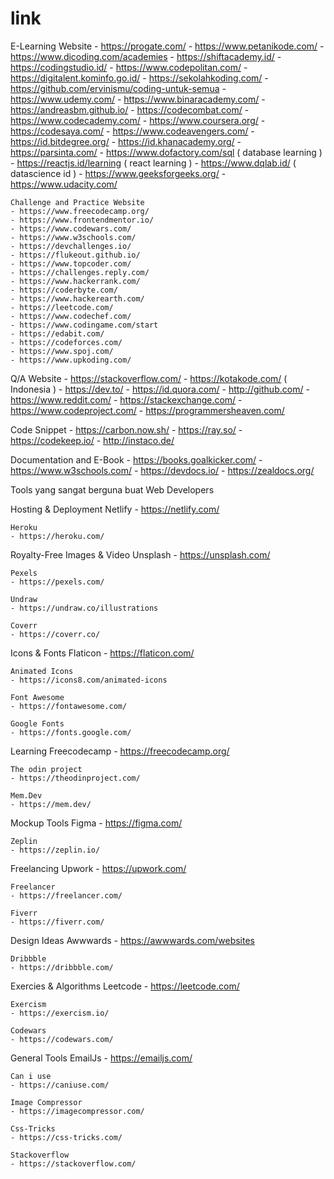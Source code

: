 # link

E-Learning Website
        - https://progate.com/
        - https://www.petanikode.com/
        - https://www.dicoding.com/academies
        - https://shiftacademy.id/
        - https://codingstudio.id/
        - https://www.codepolitan.com/
        - https://digitalent.kominfo.go.id/ 
        - https://sekolahkoding.com/ 
        - https://github.com/ervinismu/coding-untuk-semua
        - https://www.udemy.com/ 
        - https://www.binaracademy.com/ 
        - https://andreasbm.github.io/
        - https://codecombat.com/
        - https://www.codecademy.com/
        - https://www.coursera.org/
        - https://codesaya.com/
        - https://www.codeavengers.com/
        - https://id.bitdegree.org/
        - https://id.khanacademy.org/
        - https://parsinta.com/
        - https://www.dofactory.com/sql ( database learning )
        - https://reactjs.id/learning ( react learning )
        - https://www.dqlab.id/ ( datascience id )
        - https://www.geeksforgeeks.org/
        - https://www.udacity.com/
    
    Challenge and Practice Website
    - https://www.freecodecamp.org/
    - https://www.frontendmentor.io/
    - https://www.codewars.com/
    - https://www.w3schools.com/
    - https://devchallenges.io/
    - https://flukeout.github.io/
    - https://www.topcoder.com/
    - https://challenges.reply.com/
    - https://www.hackerrank.com/
    - https://coderbyte.com/
    - https://www.hackerearth.com/
    - https://leetcode.com/
    - https://www.codechef.com/
    - https://www.codingame.com/start
    - https://edabit.com/
    - https://codeforces.com/
    - https://www.spoj.com/
    - https://www.upkoding.com/

Q/A Website
    - https://stackoverflow.com/
    - https://kotakode.com/ ( Indonesia )
    - https://dev.to/
    - https://id.quora.com/
    - http://github.com/
    - https://www.reddit.com/
    - https://stackexchange.com/
    - https://www.codeproject.com/
    - https://programmersheaven.com/

Code Snippet
    - https://carbon.now.sh/
    - https://ray.so/
    - https://codekeep.io/
    - http://instaco.de/

Documentation and E-Book
    - https://books.goalkicker.com/
    - https://www.w3schools.com/
    - https://devdocs.io/
    - https://zealdocs.org/

Tools yang sangat berguna buat Web Developers

Hosting & Deployment
    Netlify
    - https://netlify.com/

    Heroku
    - https://heroku.com/

Royalty-Free Images & Video
    Unsplash
    - https://unsplash.com/

    Pexels
    - https://pexels.com/

    Undraw
    - https://undraw.co/illustrations

    Coverr
    - https://coverr.co/

Icons & Fonts
    Flaticon
    - https://flaticon.com/

    Animated Icons
    - https://icons8.com/animated-icons

    Font Awesome
    - https://fontawesome.com/

    Google Fonts
    - https://fonts.google.com/

Learning
    Freecodecamp
    - https://freecodecamp.org/

    The odin project
    - https://theodinproject.com/

    Mem.Dev
    - https://mem.dev/

Mockup Tools
    Figma
    - https://figma.com/

    Zeplin
    - https://zeplin.io/

Freelancing
    Upwork
    - https://upwork.com/

    Freelancer
    - https://freelancer.com/

    Fiverr
    - https://fiverr.com/

Design Ideas
    Awwwards
    - https://awwwards.com/websites

    Dribbble
    - https://dribbble.com/

Exercies & Algorithms
    Leetcode
    - https://leetcode.com/

    Exercism
    - https://exercism.io/

    Codewars
    - https://codewars.com/

General Tools
    EmailJs
    - https://emailjs.com/

    Can i use
    - https://caniuse.com/

    Image Compressor
    - https://imagecompressor.com/

    Css-Tricks
    - https://css-tricks.com/

    Stackoverflow
    - https://stackoverflow.com/


